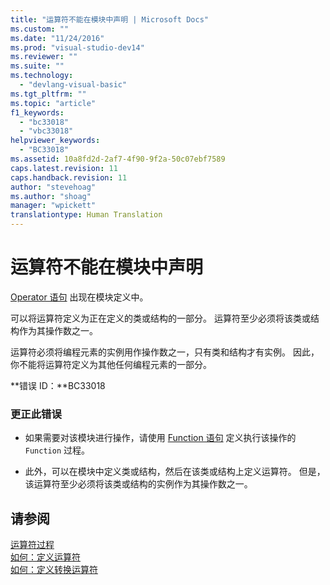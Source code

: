 ```yaml
---
title: "运算符不能在模块中声明 | Microsoft Docs"
ms.custom: ""
ms.date: "11/24/2016"
ms.prod: "visual-studio-dev14"
ms.reviewer: ""
ms.suite: ""
ms.technology: 
  - "devlang-visual-basic"
ms.tgt_pltfrm: ""
ms.topic: "article"
f1_keywords: 
  - "bc33018"
  - "vbc33018"
helpviewer_keywords: 
  - "BC33018"
ms.assetid: 10a8fd2d-2af7-4f90-9f2a-50c07ebf7589
caps.latest.revision: 11
caps.handback.revision: 11
author: "stevehoag"
ms.author: "shoag"
manager: "wpickett"
translationtype: Human Translation
---
```

# 运算符不能在模块中声明
[Operator 语句](../../visual-basic/language-reference/statements/operator-statement.md) 出现在模块定义中。  
  
 可以将运算符定义为正在定义的类或结构的一部分。 运算符至少必须将该类或结构作为其操作数之一。  
  
 运算符必须将编程元素的实例用作操作数之一，只有类和结构才有实例。 因此，你不能将运算符定义为其他任何编程元素的一部分。  
  
 **错误 ID：**BC33018  
  
### 更正此错误  
  
-   如果需要对该模块进行操作，请使用 [Function 语句](../../visual-basic/language-reference/statements/function-statement.md) 定义执行该操作的 `Function` 过程。  
  
-   此外，可以在模块中定义类或结构，然后在该类或结构上定义运算符。 但是，该运算符至少必须将该类或结构的实例作为其操作数之一。  
  
## 请参阅  
 [运算符过程](../../visual-basic/programming-guide/language-features/procedures/operator-procedures.md)   
 [如何：定义运算符](../../visual-basic/programming-guide/language-features/procedures/how-to-define-an-operator.md)   
 [如何：定义转换运算符](../../visual-basic/programming-guide/language-features/procedures/how-to-define-a-conversion-operator.md)